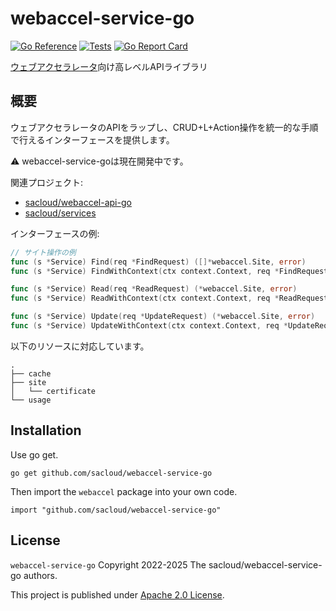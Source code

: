 # webaccel-service-go

[![Go Reference](https://pkg.go.dev/badge/github.com/sacloud/webaccel-service-go.svg)](https://pkg.go.dev/github.com/sacloud/webaccel-service-go)
[![Tests](https://github.com/sacloud/webaccel-service-go/workflows/Tests/badge.svg)](https://github.com/sacloud/webaccel-service-go/actions/workflows/tests.yaml)
[![Go Report Card](https://goreportcard.com/badge/github.com/sacloud/webaccel-service-go)](https://goreportcard.com/report/github.com/sacloud/webaccel-service-go)

[ウェブアクセラレータ](https://www.sakura.ad.jp/services/cdn/)向け高レベルAPIライブラリ

## 概要

ウェブアクセラレータのAPIをラップし、CRUD+L+Action操作を統一的な手順で行えるインターフェースを提供します。

:warning: webaccel-service-goは現在開発中です。

関連プロジェクト: 
- [sacloud/webaccel-api-go](https://github.com/sacloud/webaccel-api-go)
- [sacloud/services](https://github.com/sacloud/services)

インターフェースの例:
```go
// サイト操作の例
func (s *Service) Find(req *FindRequest) ([]*webaccel.Site, error)
func (s *Service) FindWithContext(ctx context.Context, req *FindRequest) ([]*webaccel.Site, error)

func (s *Service) Read(req *ReadRequest) (*webaccel.Site, error)
func (s *Service) ReadWithContext(ctx context.Context, req *ReadRequest) (*webaccel.Site, error)

func (s *Service) Update(req *UpdateRequest) (*webaccel.Site, error)
func (s *Service) UpdateWithContext(ctx context.Context, req *UpdateRequest) (*webaccel.Site, error)
```

以下のリソースに対応しています。

```console
.
├── cache
├── site
│   └── certificate
└── usage
```

## Installation

Use go get.

    go get github.com/sacloud/webaccel-service-go

Then import the `webaccel` package into your own code.

    import "github.com/sacloud/webaccel-service-go"

## License

`webaccel-service-go` Copyright 2022-2025 The sacloud/webaccel-service-go authors.

This project is published under [Apache 2.0 License](LICENSE).


